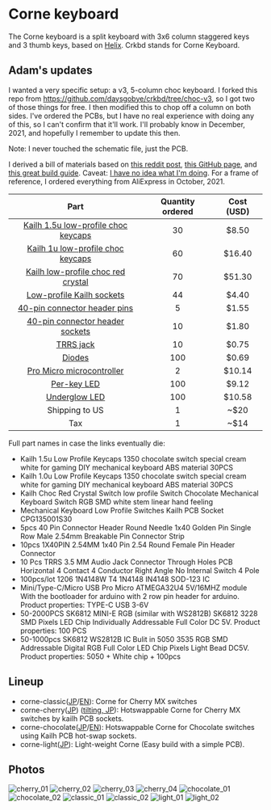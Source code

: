 # Corne keyboard

The Corne keyboard is a split keyboard with 3x6 column staggered keys and 3 thumb keys,
based on [Helix](https://github.com/MakotoKurauchi/helix).
Crkbd stands for Corne Keyboard.

## Adam's updates

I wanted a very specific setup: a v3, 5-column choc keyboard. I forked this repo from https://github.com/daysgobye/crkbd/tree/choc-v3, so I got two of those things for free. I then modified this to chop off a column on both sides. I've ordered the PCBs, but I have no real experience with doing any of this, so I can't confirm that it'll work. I'll probably know in December, 2021, and hopefully I remember to update this then.

Note: I never touched the schematic file, just the PCB.

I derived a bill of materials based on [this reddit post](https://www.reddit.com/r/crkbd/comments/esv3i8/guide_corne_diy_kit/), [this GitHub page](https://github.com/ItsWaffIe/waffle_corne/wiki/Build-Log#parts), and [this great build guide](https://medwa.pl/docs/corne-lp-build-guide/#bom). Caveat: [I have no idea what I'm doing](https://knowyourmeme.com/memes/i-have-no-idea-what-im-doing). For a frame of reference, I ordered everything from AliExpress in October, 2021.

**Part**|**Quantity ordered**|**Cost (USD)**
:-----:|:-----:|:-----:
[Kailh 1.5u low-profile choc keycaps](https://www.aliexpress.com/item/33024722080.html)|30|$8.50
[Kailh 1u low-profile choc keycaps](https://www.aliexpress.com/item/33026798318.html)|60|$16.40
[Kailh low-profile choc red crystal](https://www.aliexpress.com/item/4001016150022.html)|70|$51.30
[Low-profile Kailh sockets](https://www.aliexpress.com/item/1005002695808124.html)|44|$4.40
[40-pin connector header pins](https://www.aliexpress.com/item/4001345538843.html)|5|$1.55
[40-pin connector header sockets](https://www.aliexpress.com/item/32847384633.html)|10|$1.80
[TRRS jack](https://www.aliexpress.com/item/33029465106.html)|10|$0.75
[Diodes](https://www.aliexpress.com/item/4000685043735.html)|100|$0.69
[Pro Micro microcontroller](https://www.aliexpress.com/item/32888212119.html)|2|$10.14
[Per-key LED](https://www.aliexpress.com/item/32830413032.html)|100|$9.12
[Underglow LED](https://www.aliexpress.com/item/4000475685852.html)|100|$10.58
Shipping to US|1|~$20
Tax|1|~$14

Full part names in case the links eventually die:

- Kailh 1.5u Low Profile Keycaps 1350 chocolate switch special cream white for gaming DIY mechanical keyboard ABS material 30PCS
- Kailh 1.0u Low Profile Keycaps 1350 chocolate switch special cream white for gaming DIY mechanical keyboard ABS material 30PCS
- Kailh Choc Red Crystal Switch low profile Switch Chocolate Mechanical Keyboard Switch RGB SMD white stem linear hand feeling
- Mechanical Keyboard Low Profile Switches Kailh PCB Socket CPG135001S30
- 5pcs 40 Pin Connector Header Round Needle 1x40 Golden Pin Single Row Male 2.54mm Breakable Pin Connector Strip
- 10pcs 1X40PIN 2.54MM 1x40 Pin 2.54 Round Female Pin Header Connector
- 10 Pcs TRRS 3.5 MM Audio Jack Connector Through Holes PCB Horizontal 4 Contact 4 Conductor Right Angle No Internal Switch 4 Pole
- 100pcs/lot 1206 1N4148W T4 1N4148 IN4148 SOD-123 IC
- Mini/Type-C/Micro USB Pro Micro ATMEGA32U4 5V/16MHZ module With the bootloader for arduino with 2 row pin header for arduino. Product properties: TYPE-C USB 3-6V
- 50-2000PCS SK6812 MINI-E RGB (similar with WS2812B) SK6812 3228 SMD Pixels LED Chip Individually Addressable Full Color DC 5V. Product properties: 100 PCS
- 50-1000pcs SK6812 WS2812B IC Bulit in 5050 3535 RGB SMD Addressable Digital RGB Full Color LED Chip Pixels Light Bead DC5V. Product properties: 5050 + White chip + 100pcs

## Lineup

- corne-classic([JP](corne-classic/doc/buildguide_jp.md)/[EN](corne-classic/doc/buildguide_en.md)):
    Corne for Cherry MX switches
- corne-cherry([JP](corne-cherry/doc/buildguide_jp.md)) ([tilting, JP](corne-cherry/doc/v2/buildguide_tilting_tenting_plate_jp.md)):
    Hotswappable Corne for Cherry MX switches by kailh PCB sockets.
- corne-chocolate([JP](corne-chocolate/doc/buildguide_jp.md)/[EN](corne-chocolate/doc/buildguide_en.md)):
    Hotswappable Corne for Chocolate switches using Kailh PCB hot-swap sockets.
- corne-light([JP](corne-light/doc/buildguide_jp.md)):
    Light-weight Corne (Easy build with a simple PCB).

## Photos

![cherry_01](https://user-images.githubusercontent.com/736191/47172655-0d0e9b80-d347-11e8-8a11-ccce9bf8d2b4.JPG)
![cherry_02](https://user-images.githubusercontent.com/736191/47172658-0da73200-d347-11e8-8ab5-6267faf3e447.JPG)
![cherry_03](https://user-images.githubusercontent.com/736191/47172661-0da73200-d347-11e8-95a5-4e978fbb70bb.JPG)
![cherry_04](https://user-images.githubusercontent.com/736191/47172662-0da73200-d347-11e8-8510-139a9ed94d9a.JPG)
![chocolate_01](https://user-images.githubusercontent.com/736191/49698496-0c3c0c80-fc08-11e8-87bc-4fd2aa7f3f78.jpg)
![chocolate_02](https://user-images.githubusercontent.com/736191/49698493-06462b80-fc08-11e8-95fd-8d18763b38ff.jpg)
![classic_01](https://user-images.githubusercontent.com/736191/43596530-8330e31e-96ba-11e8-8aee-4956470d2c3b.png)
![classic_02](https://user-images.githubusercontent.com/736191/43596538-8ab6be6a-96ba-11e8-90c5-13edd2eb7fb4.png)
![light_01](https://user-images.githubusercontent.com/736191/69654854-d615c800-10b8-11ea-8903-ebf019d7b125.png)
![light_02](https://user-images.githubusercontent.com/736191/69654882-df069980-10b8-11ea-8efe-069b68db3bc0.png)
